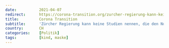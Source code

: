 ```yaml
---
date:          2021-04-07
redirect:      https://corona-transition.org/zurcher-regierung-kann-keine-studien-nennen-die-den-nutzen-der-maskenpflicht
title:         Corona Transition
subtitle:      'Zürcher Regierung kann keine Studien nennen, die den Nutzen der Maskenpflicht aufzeigen'
country:       CH
categories:    [Politik]
tags:          [kind, maske]
---
```

